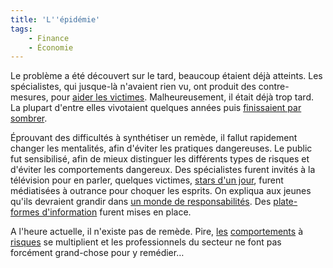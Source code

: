 ```yaml
---
title: 'L''épidémie'
tags:
    - Finance
    - Économie
---
```


Le problème a été découvert sur le tard, beaucoup étaient déjà atteints. Les spécialistes, qui jusque-là n'avaient rien vu, ont produit des contre-mesures, pour [aider les victimes](http://www.dossierfamilial.com/argent/droits-demarches/surendettement-des-aides-pour-s-en-sortir,545). Malheureusement, il était déjà trop tard. La plupart d'entre elles vivotaient quelques années puis [finissaient par sombrer](http://blog.credit-immobilier-direct.fr/rachat-credit/victimes-surendettement-credit-revolving-parenthese-radio-kenza-20081215).

Éprouvant des difficultés à synthétiser un remède, il fallut rapidement changer les mentalités, afin d'éviter les pratiques dangereuses. Le public fut sensibilisé, afin de mieux distinguer les différents types de risques et d'éviter les comportements dangereux. Des spécialistes furent invités à la télévision pour en parler, quelques victimes, [stars d'un jour](http://www.actustar.com/22303/lio-croule-sous-les-dettes), furent médiatisées à outrance pour choquer les esprits. On expliqua aux jeunes qu'ils devraient grandir dans [un monde de responsabilités](http://www.unaf.fr/spip.php?article492). Des [plate-formes d'information](http://www.cbanque.com/credit/revolving.php) furent mises en place.

A l'heure actuelle, il n'existe pas de remède. Pire, [les](https://www.google.fr/search?q=credit+revolving) [comportements](https://www.google.fr/search?q=surendettement) à [risques](https://www.google.fr/search?q=emprunt+facile) se multiplient et les professionnels du secteur ne font pas forcément grand-chose pour y remédier…

